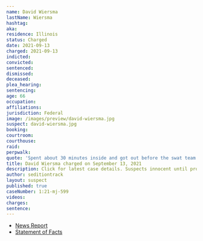 ```yaml
---
name: David Wiersma
lastName: Wiersma
hashtag:
aka:
residence: Illinois
status: Charged
date: 2021-09-13
charged: 2021-09-13
indicted:
convicted:
sentenced:
dismissed:
deceased:
plea_hearing:
sentencing:
age: 66
occupation:
affiliations:
jurisdiction: Federal
image: /images/preview/david-wiersma.jpg
suspect: david-wiersma.jpg
booking:
courtroom:
courthouse:
raid:
perpwalk:
quote: 'Spent about 30 minutes inside and got out before the swat team went in.'
title: David Wiersma charged on September 13, 2021
description: Click for latest case details. Suspects innocent until proven guilty.
author: seditiontrack
layout: suspect
published: true
caseNumber: 1:21-mj-599
videos:
charges:
sentence:
---
```

- [News Report](https://chicago.suntimes.com/crime/2021/9/21/22686870/like-going-shopping-mall-two-arrested-suburbs-alleged-role-us-capitol-breach)
- [Statement of Facts](https://www.justice.gov/usao-dc/case-multi-defendant/file/1434616/download)
